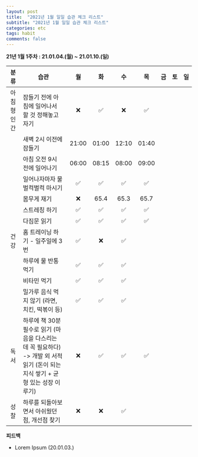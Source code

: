 ```yaml
---
layout: post
title:  "2021년 1월 일일 습관 체크 리스트"
subtitle: "2021년 1월 일일 습관 체크 리스트"
categories: etc
tags: habit
comments: false
---
```

**21년 1월 1주차 : 21.01.04.(월) ~ 21.01.10.(일)**

|분류|습관| 월 | 화 | 수 | 목 | 금 | 토 | 일 |
|:---:|---|:---:|:---:|:---:|:---:|:---:|:---:|:---:|
|아침형 인간|잠들기 전에 아침에 일어나서 할 것 정해놓고 자기|❌|✅|❌|✅| | | |
| |새벽 2시 이전에 잠들기|21:00|01:00|12:10|01:40| | | |
| |아침 오전 9시 전에 일어나기|06:00|08:15|08:00|09:00| | | |
| |일어나자마자 물 벌컥벌컥 마시기|✅|✅|✅|✅| | | |
| |몸무게 재기|❌|65.4|65.3|65.7| | | |
| |스트레칭 하기|✅|✅|✅|✅| | | |
| |다짐문 읽기|✅|✅|✅|✅| | | |
|건강|홈 트레이닝 하기 - 일주일에 3번|✅|❌|✅| | | | |
| |하루에 물 반통 먹기|✅|✅|✅| | | | |
| |비타민 먹기|✅|✅|✅| | | | |
| |밀가루 음식 먹지 않기 (라면, 치킨, 떡볶이 등)|✅|✅|✅| | | | |
|독서|하루에 책 30분 필수로 읽기 (마음을 다스리는 데 꼭 필요하다) -> 개발 외 서적 읽기 (돈이 되는 지식 쌓기 + 균형 있는 성장 이루기)|❌|✅|✅|✅| | | |
|성찰| 하루를 되돌아보면서 아쉬웠던 점, 개선점 찾기|❌|❌|✅| | | | |

**피드백**
- Lorem Ipsum (20.01.03.)